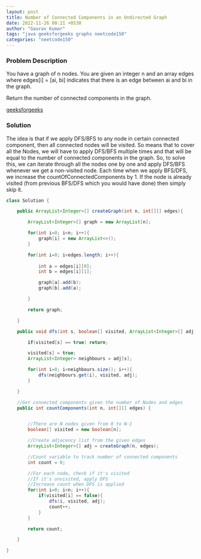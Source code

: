 ```yaml
---
layout: post
title: Number of Connected Components in an Undirected Graph
date: 2022-11-26 00:21 +0530
author: "Gaurav Kumar"
tags: "java geeksforgeeks graphs neetcode150"
categories: "neetcode150"
---
```


### Problem Description

You have a graph of n nodes. You are given an integer n and an array edges where edges[i] = [ai, bi] indicates that there is an edge between ai and bi in the graph.

Return the number of connected components in the graph.

[geeksforgeeks](https://www.geeksforgeeks.org/connected-components-in-an-undirected-graph/)

### Solution

The idea is that if we apply DFS/BFS to any node in certain connected component, then all connected nodes will be visited. So means that to cover all the Nodes, we will have to apply DFS/BFS multiple times and that will be equal to the number of connected components in the graph. So, to solve this, we can iterate through all the nodes one by one and apply DFS/BFS whenever we get a non-visited node. Each time when we apply BFS/DFS, we increase the countOfConnectedComponents by 1. If the node is already visited (from previous BFS/DFS which you would have done) then simply skip it.

```java
class Solution {

    public ArrayList<Integer>[] createGraph(int n, int[][] edges){

        ArrayList<Integer>[] graph = new ArrayList[n];

        for(int i=0; i<n; i++){
            graph[i] = new ArrayList<>();
        }

        for(int i=0; i<edges.length; i++){
            
            int a = edges[i][0];
            int b = edges[i][1];

            graph[a].add(b);
            graph[b].add(a);

        }

        return graph;

    }

    public void dfs(int s, boolean[] visited, ArrayList<Integer>[] adj){

        if(visited[s] == true) return;

        visited[s] = true;
        ArrayList<Integer> neighbours = adj[s];

        for(int i=0; i<neighbours.size(); i++){
            dfs(neighbours.get(i), visited, adj);
        }

    }

    //Get connected components given the number of Nodes and edges
    public int countComponents(int n, int[][] edges) {


        //There are N nodes given from 0 to N-1
        boolean[] visited = new boolean[n];

        //Create adjacency list from the given edges
        ArrayList<Integer>[] adj = createGraph(n, edges);

        //Count variable to track number of connected components
        int count = 0;

        //For each node, check if it's visited
        //If it's unvisited, apply DFS
        //Increase count when DFS is applied
        for(int i=0; i<n; i++){
            if(visited[i] == false){
                dfs(i, visited, adj);
                count++;
            }
        }

        return count;

    }

}
```
